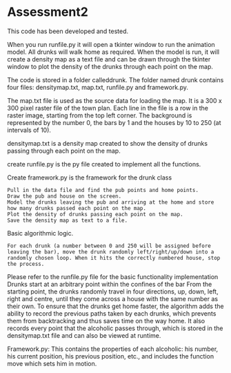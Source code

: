 # Assessment2
This code has been developed and tested.

When you run runfile.py it will open a tkinter window to run the animation model. All drunks will walk home as required. When the model is run, it will create a density map as a text file and can be drawn through the tkinter window to plot the density of the drunks through each point on the map.

The code is stored in a folder calleddrunk. The folder named drunk contains four files: densitymap.txt, map.txt, runfile.py and framework.py.

The map.txt file is used as the source data for loading the map. It is a 300 x 300 pixel raster file of the town plan. Each line in the file is a row in the raster image, starting from the top left corner. The background is represented by the number 0, the bars by 1 and the houses by 10 to 250 (at intervals of 10).

densitymap.txt is a density map created to show the density of drunks passing through each point on the map.

create runfile.py is the py file created to implement all the functions.

Create framework.py is the framework for the drunk class

    Pull in the data file and find the pub points and home points.
    Draw the pub and house on the screen.
    Model the drunks leaving the pub and arriving at the home and store how many drunks passed each point on the map.
    Plot the density of drunks passing each point on the map.
    Save the density map as text to a file.

Basic algorithmic logic.

    For each drunk (a number between 0 and 250 will be assigned before leaving the bar), move the drunk randomly left/right/up/down into a randomly chosen loop. When it hits the correctly numbered house, stop the process.

Please refer to the runfile.py file for the basic functionality implementation
    Drunks start at an arbitrary point within the confines of the bar
    From the starting point, the drunks randomly travel in four directions, up, down, left, right and centre, until they come across a house with the same number as their own. To ensure that the drunks get home faster, the algorithm adds the ability to record the previous paths taken by each drunks, which prevents them from backtracking and thus saves time on the way home. It also records every point that the alcoholic passes through, which is stored in the densitymap.txt file and can also be viewed at runtime.

Framework.py:
This contains the properties of each alcoholic: his number, his current position, his previous position, etc., and includes the function move which sets him in motion.
